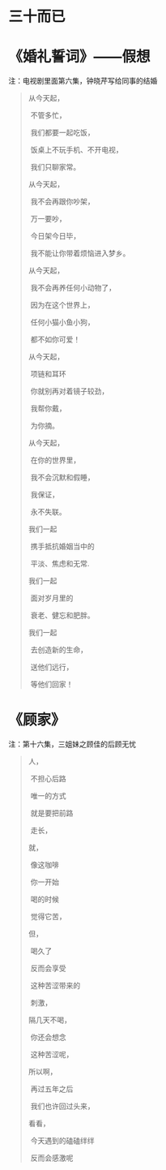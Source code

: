 # 三十而已


<!--more-->

# 《婚礼誓词》——假想

注：电视剧里面第六集，钟晓芹写给同事的结婚



>从今天起，
>
>​	不管多忙，
>
>​		我们都要一起吃饭，
>
>​			饭桌上不玩手机、不开电视，
>
>​					我们只聊家常。
>
>
>
>从今天起，
>
>​	我不会再跟你吵架，
>
>​		万一要吵，
>
>​			今日架今日毕，
>
>​				我不能让你带着烦恼进入梦乡。
>
>从今天起，
>
>​	我不会再养任何小动物了，
>
>​		因为在这个世界上，
>
>​			任何小猫小鱼小狗，
>
>​				都不如你可爱！
>
>
>
>从今天起，
>
>​	项链和耳环
>
>​		你就别再对着镜子较劲，
>
>​			我帮你戴，
>
>​				为你摘。
>
>从今天起，
>
>​	在你的世界里，
>
>​		我不会沉默和假睡，
>
>​			我保证，
>
>​				永不失联。
>
>我们一起
>
>​	携手抵抗婚姻当中的
>
>​		平淡、焦虑和无常.
>
>
>
>我们一起
>
>​	面对岁月里的
>
>​		衰老、健忘和肥胖。
>
>
>
>我们一起
>
>​	去创造新的生命，
>
>​		送他们远行，
>
>​			等他们回家！



# 《顾家》

注：第十六集，三姐妹之顾佳的后顾无忧

>人，
>
>​	不担心后路
>
>​		唯一的方式
>
>​			就是要把前路
>
>​				走长，
>
>就，
>
>​	像这咖啡
>
>​		你一开始
>
>​			喝的时候
>
>​				觉得它苦，
>
>但，
>
>​	喝久了
>
>​		反而会享受
>
>​			这种苦涩带来的
>
>​				刺激，
>
>隔几天不喝，
>
>​	你还会想念
>
>​		这种苦涩呢，
>
>所以啊，
>
>​	再过五年之后
>
>​		我们也许回过头来，
>
>看看，
>
>​	今天遇到的磕磕绊绊
>
>​		反而会感激呢
